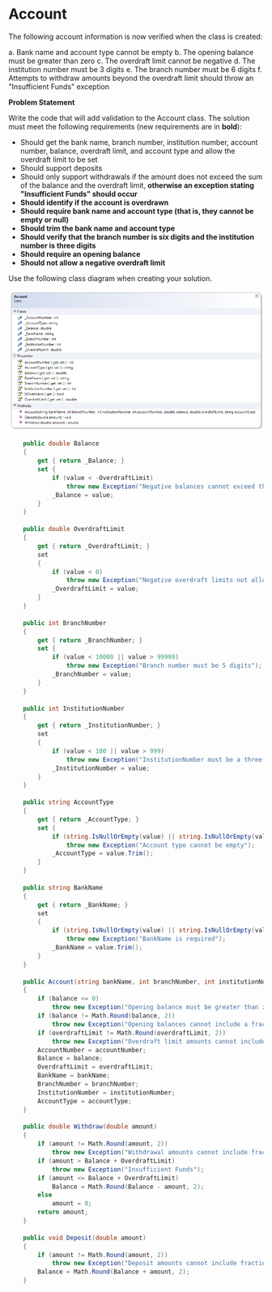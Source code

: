 ---
---
# Account

The following account information is now verified when the class is created:

a. Bank name and account type cannot be empty
b. The opening balance must be greater than zero
c. The overdraft limit cannot be negative
d. The institution number must be 3 digits
e. The branch number must be 6 digits
f. Attempts to withdraw amounts beyond the overdraft limit should throw an "Insufficient Funds" exception

**Problem Statement**

Write the code that will add validation to the Account class. The solution must meet the following requirements (new requirements are in **bold**):
* Should get the bank name, branch number, institution number, account number, balance, overdraft limit, and account type and allow the overdraft limit to be set
* Should support deposits
* Should only support withdrawals if the amount does not exceed the sum of the balance and the overdraft limit, **otherwise an exception stating "Insufficient Funds" should occur**
* **Should identify if the account is overdrawn**
* **Should require bank name and account type (that is, they cannot be empty or null)**
* **Should trim the bank name and account type**
* **Should verify that the branch number is six digits and the institution number is three digits**
* **Should require an opening balance**
* **Should not allow a negative overdraft limit**

Use the following class diagram when creating your solution.

![](G-Account.png)
 
```csharp
    public double Balance
    {
        get { return _Balance; }
        set {
            if (value < -OverdraftLimit)
                throw new Exception("Negative balances cannot exceed the Overdraft Limit");
            _Balance = value;
        }
    }

    public double OverdraftLimit
    {
        get { return _OverdraftLimit; }
        set
        {
            if (value < 0)
                throw new Exception("Negative overdraft limits not allowed");
            _OverdraftLimit = value;
        }
    }

    public int BranchNumber
    {
        get { return _BranchNumber; }
        set {
            if (value < 10000 || value > 99999)
                throw new Exception("Branch number must be 5 digits");
            _BranchNumber = value;
        }
    }

    public int InstitutionNumber
    {
        get { return _InstitutionNumber; }
        set
        {
            if (value < 100 || value > 999)
                throw new Exception("InstitutionNumber must be a three-digit value");
            _InstitutionNumber = value;
        }
    }

    public string AccountType
    {
        get { return _AccountType; }
        set {
            if (string.IsNullOrEmpty(value) || string.IsNullOrEmpty(value.Trim()))
                throw new Exception("Account type cannot be empty");
            _AccountType = value.Trim();
        }
    }

    public string BankName
    {
        get { return _BankName; }
        set
        {
            if (string.IsNullOrEmpty(value) || string.IsNullOrEmpty(value.Trim()))
                throw new Exception("BankName is required");
            _BankName = value.Trim();
        }
    }

    public Account(string bankName, int branchNumber, int institutionNumber, int accountNumber, double balance, double overdraftLimit, string accountType)
    {
        if (balance <= 0)
            throw new Exception("Opening balance must be greater than zero");
        if (balance != Math.Round(balance, 2))
            throw new Exception("Opening balances cannot include a fraction of a penny");
        if (overdraftLimit != Math.Round(overdraftLimit, 2))
            throw new Exception("Overdraft limit amounts cannot include a fraction of a penny");
        AccountNumber = accountNumber;
        Balance = balance;
        OverdraftLimit = overdraftLimit;
        BankName = bankName;
        BranchNumber = branchNumber;
        InstitutionNumber = institutionNumber;
        AccountType = accountType;
    }

    public double Withdraw(double amount)
    {
        if (amount != Math.Round(amount, 2))
            throw new Exception("Withdrawal amounts cannot include fractions of a penny");
        if (amount > Balance + OverdraftLimit)
            throw new Exception("Insufficient Funds");
        if (amount <= Balance + OverdraftLimit)
            Balance = Math.Round(Balance - amount, 2);
        else
            amount = 0;
        return amount;
    }

    public void Deposit(double amount)
    {
        if (amount != Math.Round(amount, 2))
            throw new Exception("Deposit amounts cannot include fractions of a penny");
        Balance = Math.Round(Balance + amount, 2);
    }
```
